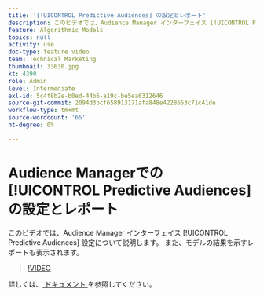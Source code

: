 ```yaml
---
title: '[!UICONTROL Predictive Audiences] の設定とレポート'
description: このビデオでは、Audience Manager インターフェイス [!UICONTROL Predictive Audiences] 設定について順を追って説明します。 モデルの結果を示すレポートを確認します。
feature: Algorithmic Models
topics: null
activity: use
doc-type: feature video
team: Technical Marketing
thumbnail: 33630.jpg
kt: 4390
role: Admin
level: Intermediate
exl-id: 5c4f8b2e-b0ed-44b6-a19c-be5ea6312646
source-git-commit: 2094d3bcf658913171afa848e4228653c71c41de
workflow-type: tm+mt
source-wordcount: '65'
ht-degree: 0%

---
```


# Audience Managerでの [!UICONTROL Predictive Audiences] の設定とレポート

このビデオでは、Audience Manager インターフェイス [!UICONTROL Predictive Audiences] 設定について説明します。 また、モデルの結果を示すレポートも表示されます。

>[!VIDEO](https://video.tv.adobe.com/v/33630/?quality=12)

詳しくは、[ ドキュメント ](https://experienceleague.adobe.com/docs/audience-manager/user-guide/features/algorithmic-models/predictive-audiences/predictive-audiences.html?lang=ja) を参照してください。
